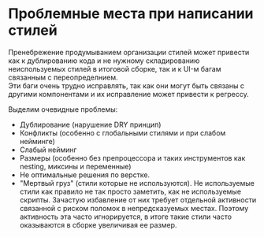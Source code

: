<h1>Проблемные места при написании стилей</h1>

<p>
    Пренебрежение продумыванием организации стилей может привести как к дублированию кода и не нужному складированию неиспользуемых стилей в итоговой сборке, так и к UI-м багам связанным с переопределнием.
    <br/>
    Эти баги очень трудно исправлять, так как они могут быть связаны с другими компонентами и их исправление может привести к регрессу.
</p>

<p>
Выделим очевидные проблемы:
</p>

<ul>
<li>
Дублирование (нарушение DRY принцип)
</li>
<li>
Конфликты (особенно с глобальными стилями и при слабом нейминге)
</li>
<li>
Слабый нейминг
</li>
<li>
Размеры (особенно без препроцессора и таких инструментов как nesting, миксины и переменные)
</li>
<li>
Не оптимальные решения по верстке.
</li>
<li>
"Мертвый груз" (стили которые не используются). Не используемые стили как правило не так просто заметить, как не используемые скрипты. Зачастую избавление от них требует отдельной активности связанной с риском поломок в непредсказуемых местах. Поэтому активность эта часто игнорируется, в итоге такие стили часто оказываются в сборке увеличивая ее размер.
</li>
</ul>
